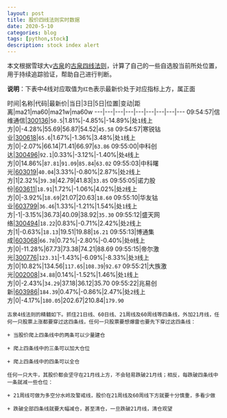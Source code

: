 ```yaml
---
layout: post
title: 股价四线法则实时数据
date: 2020-5-10
categories: blog
tags: [python,stock]
description: stock index alert
---
```



本文根据雪球大v[古泉](https://xueqiu.com/u/7148646888)的[古泉四线法则](https://xueqiu.com/7148646888/130498192)，计算了自己的一些自选股当前所处位置，用于持续追踪验证，帮助自己进行判断。

**说明**：下表中4线对应取值为`红色`表示最新价处于对应指标上方，属正面

时间|名称|代码|最新价|当日|3日|5日|位置|变动|距离|ma21|ma60|ma21w|ma60w
---|---|---|---|---|---|---|---|---
09:54:57|信维通信|[300136](https://xueqiu.com/S/SZ300136)|`50.5`|1.81%|-4.85%|-14.89%|处`1`线上方|0|-4.28%|55.69|56.87|54.52|`45.58`
09:54:57|寒锐钴业|[300618](https://xueqiu.com/S/SZ300618)|`65.6`|1.67%|-1.36%|3.48%|处`1`线上方|0|-2.07%|66.14|71.41|66.97|`63.86`
09:55:00|中科创达|[300496](https://xueqiu.com/S/SZ300496)|`92.1`|0.33%|-3.12%|-1.40%|处`4`线上方|0|14.86%|`87.81`|`91.09`|`85.84`|`63.02`
09:55:03|中科曙光|[603019](https://xueqiu.com/S/SH603019)|`40.04`|3.33%|-0.80%|2.87%|处`2`线上方|1|2.32%|`39.38`|42.79|41.83|`33.85`
09:55:05|诺力股份|[603611](https://xueqiu.com/S/SH603611)|`18.91`|1.72%|-1.06%|4.02%|处`2`线上方|0|-3.92%|`18.69`|21.07|20.63|`18.60`
09:55:10|华友钴业|[603799](https://xueqiu.com/S/SH603799)|`36.46`|1.33%|-1.21%|1.54%|处`1`线上方|-1|-3.15%|36.73|40.09|38.92|`35.30`
09:55:12|盛天网络|[300494](https://xueqiu.com/S/SZ300494)|`18.22`|0.83%|-0.71%|2.42%|处`2`线上方|1|-0.63%|`18.13`|19.51|19.88|`16.21`
09:55:13|博通集成|[603068](https://xueqiu.com/S/SH603068)|`66.78`|0.72%|-2.80%|-0.40%|处`0`线上方|0|-11.28%|67.73|73.38|74.21|88.69
09:55:15|帝尔激光|[300776](https://xueqiu.com/S/SZ300776)|`123.31`|-1.43%|-6.09%|-8.33%|处`3`线上方|0|10.82%|134.56|`117.65`|`108.39`|`92.67`
09:55:21|大族激光|[002008](https://xueqiu.com/S/SZ002008)|`34.88`|0.14%|-1.52%|1.46%|处`1`线上方|0|-2.43%|`34.29`|37.18|36.12|35.70
09:55:22|兆易创新|[603986](https://xueqiu.com/S/SH603986)|`184.39`|0.47%|-0.86%|2.47%|处`2`线上方|0|-4.17%|`180.05`|202.67|210.84|`179.90`

```
古泉4线法则的精髓如下。抓住21日线、60日线、21周线及60周线等四条线，外加21月线，任何一只股票上涨都要穿过这四条线，任何一只股票要想爆雷也要先下穿过这四条线：

+ 当股价爬上四条线中的两条可以少量建仓

+ 爬上四条线中的三条可以加大仓位

+ 爬上四条线中的四条可以全仓

任何一只大牛，其股价都会坚守在21月线上方，不会轻易跌破21月线；相反，每跌破四条线中一条就减一些仓位：

+ 21周线可做为多空分水岭及警戒线，股价在21周线及60周线下方就要十分慎重，多看少做

+ 跌破全部四条线就要大幅减仓，甚至清仓，一旦跌破21月线，清仓观望
```